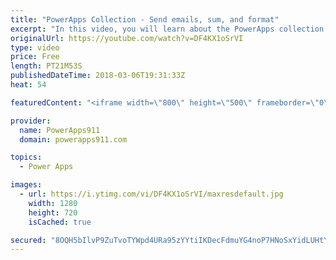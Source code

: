 ```yaml
---
title: "PowerApps Collection - Send emails, sum, and format"
excerpt: "In this video, you will learn about the PowerApps collection. The first video covered the basics so this video build upon that with how to send an email of the entire collection, how to use Sum, CountRows, and CountIf, and then finally some formatting tricks.   Content includes: * Office365.SendEmail"
originalUrl: https://youtube.com/watch?v=DF4KX1oSrVI
type: video
price: Free
length: PT21M53S
publishedDateTime: 2018-03-06T19:31:33Z
heat: 54

featuredContent: "<iframe width=\"800\" height=\"500\" frameborder=\"0\" src=\"https://www.youtube.com/embed/DF4KX1oSrVI\" allow=\"accelerometer; autoplay; encrypted-media; gyroscope; picture-in-picture\" allowfullscreen></iframe>"

provider:
  name: PowerApps911
  domain: powerapps911.com

topics:
  - Power Apps

images:
  - url: https://i.ytimg.com/vi/DF4KX1oSrVI/maxresdefault.jpg
    width: 1280
    height: 720
    isCached: true

secured: "8OQH5bIlvP9ZuTvoTYWpd4URa95zYYtiIKDecFdmuYG4noP7HNoSxYidLUHtYKe9gE2D2uyGAkg7ZARB++8Wo3zUhM/8pifL29kxtS1wCvSsgYINTbbmjX9Ef+zss6y8pzZZhHcsijFnte/+6Vvjs0MnA72a6iCuTpJE4AABJM7MM31Yparnsf5bFmpgEvQRduEtooPAS7kKNC6G5jTVamX1YrcfgRaaW+L5F3iP3xQ34lhXv4bunFLw8Ul1L5n4WnHQDAkuPgIFEbq9C/9Gv0rtkaUeBBkK0k5QbLwzs4zE78cSnwFBzMAFG7a8F2aGMlhgZu7IVoj8xC5AgeKcwQUgkND/Q1Sjn3VIuEfXdA7KT/GzilkEbL2NKtMjFJHXEn/3pjbOdkL/s9nBldCnaevy3JxHqcJguiQEo73NZcw=;qPfHEWqSUXT5uFmfGGOOQw=="
---
```


